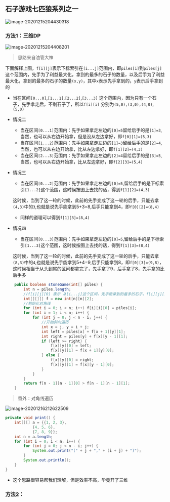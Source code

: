 ## 石子游戏七匹狼系列之一

 

![image-20201215204430318](D:\Dev\SrcCode\geek-algorithm-leetcode\src\main\leetcode_manuscripts\dp\stone\石子游戏七匹狼系列之一.assets\image-20201215204430318.png)



### 方法1：三维DP

![image-20201215204408201](D:\Dev\SrcCode\geek-algorithm-leetcode\src\main\leetcode_manuscripts\dp\stone\石子游戏七匹狼系列之一.assets\image-20201215204408201.png)

> 思路来自油管大神

下面解释上图，`f[i][j]`表示下标索引在`[i...j]`范围内，即`piles[i]`到`piles[j]`这个范围内，先手为了利益最大化，拿到的最多的石子的数量，以及后手为了利益最大化，拿到的最多的石子的数量`(x,y)`，其中`x`表示先手拿到的，`y`表示后手拿到的

- 当在区间`[0...0]`,`[1...1]`,`[2...2]`,`[3...3]` 这个范围内，因为只有一个石子，先手拿走后，不剩石子了，所以`f[i][i]` 分别为`(5,0),(3,0),(4,0)`,`(5,0)`

- 情况二
  - 当在区间`[0...1]`范围内：先手如果拿走左边的`[0]=5`留给后手的是`[1]=3`,当然，也可以从右边开始拿，但是没从左边拿好，即`f[0][1]=(5,3)`
  - 当在区间`[1...2]`范围内：先手如果拿走左边的`[1]=3`留给后手的是`[2]=4`,当然，也可以从右边开始拿，比从左边拿好，即`f[1][2]=(4,3)`
  - 当在区间`[2...3]`范围内：先手如果拿走左边的`[2]=4`留给后手的是`[3]=5`,当然，也可以从右边开始拿，比从左边拿好，即`f[2][3]=(5,4)`

- 情况三

  - 当在区间`[0...2]`范围内：先手如果拿走左边的`[0]=5`,留给后手的是下标索引`[1...2]`这个范围，这时候按图上去找的话，得到`f[1][2]=(4,3)`

  这时候，当到了这一轮的时候，此前的先手变成了这一轮的后手，只能去拿`(4,3)`中的`3`,也就是说先手能拿到5+3=8,后手只能拿到4，即`f[0][2]=(8,4)`

  - 同样的道理可以得到`f[1][3]=(8,4)`

- 情况四

  - 当在区间`[0...3]`范围内：先手如果拿走左边的`[0]=5`,留给后手的是下标索引`[1...3]`这个范围，这时候按图上去找的话，得到`f[1][3]=(8,4)`

  这时候，当到了这一轮的时候，此前的先手变成了这一轮的后手，只能去拿`(8,3)`中的`4`,也就是说先手能拿到5+4=9,后手只能拿到8，即`f[0][3]=(9,8)`，这时候相当于从头到尾的区间都拿完了，先手拿了9，后手拿了8，先手拿的比后手多

```java
    public boolean stoneGame(int[] piles) {
        int n = piles.length;
        //f[i][j][0] 表示 从[i...j]这个区间，先手能拿到的最多的石子，f[i][j][1]是后者能拿到的最多的石子
        int[][][] f = new int[n][n][2];
        //初始化对角线
        for (int i = 0; i < n; i++) f[i][i][0] = piles[i];
        for (int i = 1; i < n; i++) {
            for (int j = 0; j < n - i; j++) {
                //开始斜向遍历
                int x = j, y = i + j;
                int left = piles[x] + f[x + 1][y][1];
                int right = piles[y] + f[x][y - 1][1];
                if (left >= right) {
                    f[x][y][0] = left;
                    f[x][y][1] = f[x + 1][y][0];
                } else {
                    f[x][y][0] = right;
                    f[x][y][1] = f[x][y - 1][0];
                }
            }
        }
        return f[n - 1][n - 1][0] > f[n - 1][n - 1][1];
    }
```

> 番外：对角线遍历

![image-20201216212622509](D:\Dev\SrcCode\geek-algorithm-leetcode\src\main\leetcode_manuscripts\dp\stone\石子游戏七匹狼系列之一.assets\image-20201216212622509.png)

```java
private void print() {
    int[][] a = {{1, 2, 3},
            {4, 5, 6},
            {7, 8, 9}};
    int n = a.length;
    for (int i = 0; i < n; i++) {
        for (int j = 0; j < n - i; j++) {
            System.out.print("(" + j + "," + (i + j) + ")");
        }
        System.out.println();
    }
}
```

- 这个思路很容易帮我们理解，但是效率不高，毕竟开了三维

### 方法2：









